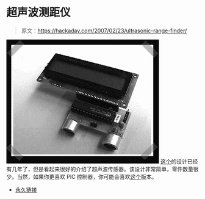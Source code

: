 # 超声波测距仪

> 原文：<https://hackaday.com/2007/02/23/ultrasonic-range-finder/>

![](img/da5fb68872b705a8ec3aff1ca864481c.png)
[这个](http://www.circuitcellar.com/library/print/0103/piana150/index.htm)的设计已经有几年了，但是看起来很好的介绍了超声波传感器。该设计非常简单，零件数量很少。当然，如果你更喜欢 PIC 控制器，你可能会喜欢[这个](http://www.interq.or.jp/japan/se-inoue/e_pic6_6.htm)版本。

*   [永久链接](http://www.circuitcellar.com/library/print/0103/piana150/index.htm)